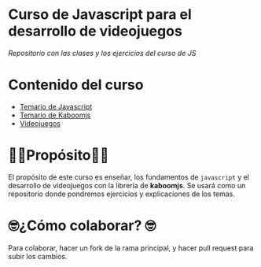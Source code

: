 # Curso de Javascript para el desarrollo de videojuegos

_Repositorio con las clases y los ejercicios del curso de JS_

# Contenido del curso

- [Temario de Javascript][link_temario_js]
- [Temario de Kaboomjs][link_temario_kaboom]
- [Videojuegos][link_videojuegos]

# 👩‍🏫Propósito👨‍🏫

El propósito de este curso es enseñar, los fundamentos de `javascript` y el desarrollo de videojuegos con la librería de **kaboomjs**. Se usará como un repositorio donde pondremos ejercicios y explicaciones de los temas.

# 🤓¿Cómo colaborar? 🤓

Para colaborar, hacer un fork de la rama principal, y hacer pull request para subir los cambios.

[link_temario_js]: ./TemarioJs/README.md
[link_temario_kaboom]: ./kaboomjs/README.md
[link_videojuegos]: ./kaboomjs/videojuegos/README.md
